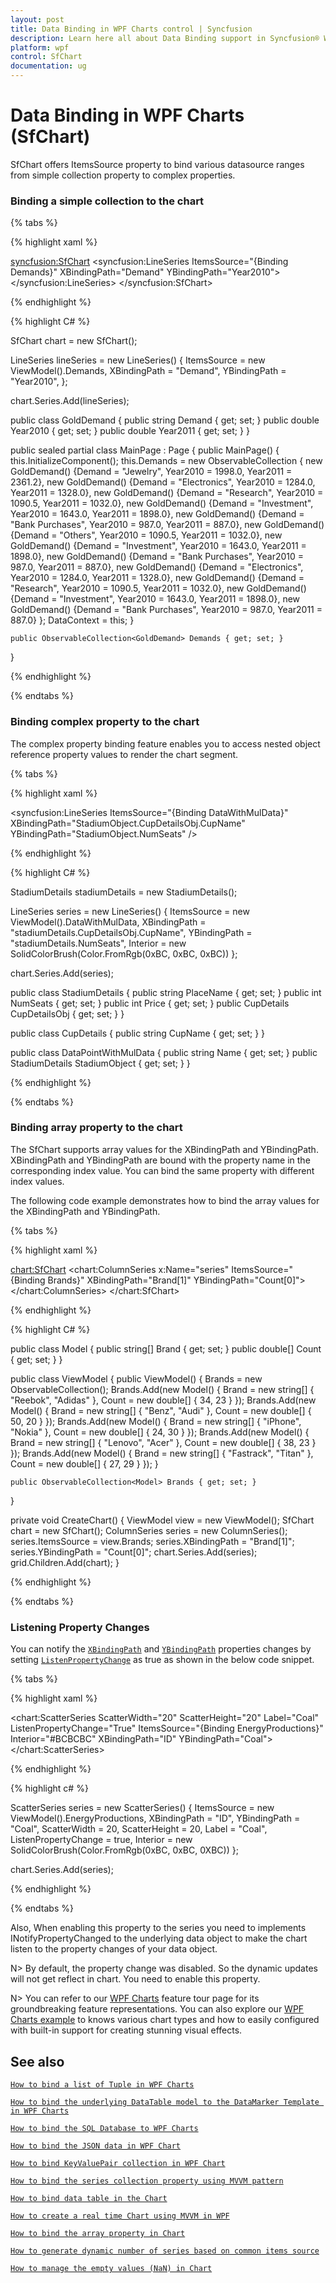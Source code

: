 ```yaml
---
layout: post
title: Data Binding in WPF Charts control | Syncfusion
description: Learn here all about Data Binding support in Syncfusion® WPF Charts (SfChart) control, its elements and more details.
platform: wpf
control: SfChart
documentation: ug
---
```


# Data Binding in WPF Charts (SfChart)

SfChart offers ItemsSource property to bind various datasource ranges from simple collection property to complex properties.

### Binding a simple collection to the chart

{% tabs %}

{% highlight xaml %}

<syncfusion:SfChart>
    <syncfusion:LineSeries
        ItemsSource="{Binding Demands}"
        XBindingPath="Demand"
        YBindingPath="Year2010">
    </syncfusion:LineSeries>
</syncfusion:SfChart>

{% endhighlight %}

{% highlight C# %}

SfChart chart = new SfChart();

LineSeries lineSeries = new LineSeries()
{
    ItemsSource = new ViewModel().Demands,
    XBindingPath = "Demand",
    YBindingPath = "Year2010",
};

chart.Series.Add(lineSeries);

public class GoldDemand
{
    public string Demand { get; set; }
    public double Year2010 { get; set; }
    public double Year2011 { get; set; }
}

public sealed partial class MainPage : Page
{
    public MainPage()
    {
        this.InitializeComponent();
        this.Demands = new ObservableCollection<GoldDemand>
        {
            new GoldDemand() {Demand = "Jewelry", Year2010 = 1998.0, Year2011 = 2361.2},
            new GoldDemand() {Demand = "Electronics", Year2010 = 1284.0, Year2011 = 1328.0},
            new GoldDemand() {Demand = "Research", Year2010 = 1090.5, Year2011 = 1032.0},
            new GoldDemand() {Demand = "Investment", Year2010 = 1643.0, Year2011 = 1898.0},
            new GoldDemand() {Demand = "Bank Purchases", Year2010 = 987.0, Year2011 = 887.0},
            new GoldDemand() {Demand = "Others", Year2010 = 1090.5, Year2011 = 1032.0},
            new GoldDemand() {Demand = "Investment", Year2010 = 1643.0, Year2011 = 1898.0},
            new GoldDemand() {Demand = "Bank Purchases", Year2010 = 987.0, Year2011 = 887.0},
            new GoldDemand() {Demand = "Electronics", Year2010 = 1284.0, Year2011 = 1328.0},
            new GoldDemand() {Demand = "Research", Year2010 = 1090.5, Year2011 = 1032.0},
            new GoldDemand() {Demand = "Investment", Year2010 = 1643.0, Year2011 = 1898.0},
            new GoldDemand() {Demand = "Bank Purchases", Year2010 = 987.0, Year2011 = 887.0}
        };
        DataContext = this;
    }

    public ObservableCollection<GoldDemand> Demands { get; set; } 
}

{% endhighlight %}

{% endtabs %}

### Binding complex property to the chart

The complex property binding feature enables you to access nested object reference property values to render the chart segment. 

{% tabs %}

{% highlight xaml %}

<syncfusion:LineSeries ItemsSource="{Binding DataWithMulData}" XBindingPath="StadiumObject.CupDetailsObj.CupName" YBindingPath="StadiumObject.NumSeats" /> 

{% endhighlight %}

{% highlight C# %}

StadiumDetails stadiumDetails = new StadiumDetails();

LineSeries series = new LineSeries()
{
    ItemsSource = new ViewModel().DataWithMulData,
    XBindingPath = "stadiumDetails.CupDetailsObj.CupName",
    YBindingPath = "stadiumDetails.NumSeats",
    Interior = new SolidColorBrush(Color.FromRgb(0xBC, 0xBC, 0xBC))
};

chart.Series.Add(series);

public class StadiumDetails
{
    public string PlaceName { get; set; }
    public int NumSeats { get; set; }
    public int Price { get; set; }
    public CupDetails CupDetailsObj { get; set; }
}

public class CupDetails
{
    public string CupName { get; set; }
}

public class DataPointWithMulData
{
    public string Name { get; set; }
    public StadiumDetails StadiumObject { get; set; }
}

{% endhighlight %}

{% endtabs %}

### Binding array property to the chart

The SfChart supports array values for the XBindingPath and YBindingPath. XBindingPath and YBindingPath are bound with the property name in the corresponding index value. You can bind the same property with different index values.

The following code example demonstrates how to bind the array values for the XBindingPath and YBindingPath.

{% tabs %}

{% highlight xaml %}

<chart:SfChart>
    <chart:ColumnSeries x:Name="series" ItemsSource="{Binding Brands}"
                        XBindingPath="Brand[1]" YBindingPath="Count[0]">
    </chart:ColumnSeries>
</chart:SfChart>

{% endhighlight %}

{% highlight C# %}

public class Model
{
    public string[] Brand { get; set; }
    public double[] Count { get; set; }
}

public class ViewModel
{
    public ViewModel()
    {
        Brands = new ObservableCollection<Model>();
        Brands.Add(new Model() { Brand = new string[] { "Reebok", "Adidas" }, Count = new double[] { 34, 23 } });
        Brands.Add(new Model() { Brand = new string[] { "Benz", "Audi" }, Count = new double[] { 50, 20 } });
        Brands.Add(new Model() { Brand = new string[] { "iPhone", "Nokia" }, Count = new double[] { 24, 30 } });
        Brands.Add(new Model() { Brand = new string[] { "Lenovo", "Acer" }, Count = new double[] { 38, 23 } });
        Brands.Add(new Model() { Brand = new string[] { "Fastrack", "Titan" }, Count = new double[] { 27, 29 } });
    }

    public ObservableCollection<Model> Brands { get; set; }
}

private void CreateChart()
{
    ViewModel view = new ViewModel();
    SfChart chart = new SfChart();
    ColumnSeries series = new ColumnSeries();
    series.ItemsSource = view.Brands;
    series.XBindingPath = "Brand[1]";
    series.YBindingPath = "Count[0]";
    chart.Series.Add(series);
    grid.Children.Add(chart);
}

{% endhighlight %}

{% endtabs %}

### Listening Property Changes

You can notify the [`XBindingPath`](https://help.syncfusion.com/cr/wpf/Syncfusion.UI.Xaml.Charts.ChartSeriesBase.html#Syncfusion_UI_Xaml_Charts_ChartSeriesBase_XBindingPath) and [`YBindingPath`](https://help.syncfusion.com/cr/wpf/Syncfusion.UI.Xaml.Charts.XYDataSeries.html#Syncfusion_UI_Xaml_Charts_XyDataSeries_YBindingPath) properties changes by setting [`ListenPropertyChange`](https://help.syncfusion.com/cr/wpf/Syncfusion.UI.Xaml.Charts.ChartSeriesBase.html#Syncfusion_UI_Xaml_Charts_ChartSeriesBase_ListenPropertyChange) as true as shown in the below code snippet.

{% tabs %}

{% highlight xaml %}

<chart:ScatterSeries ScatterWidth="20" ScatterHeight="20" Label="Coal" ListenPropertyChange="True"
                    ItemsSource="{Binding EnergyProductions}" Interior="#BCBCBC"
                    XBindingPath="ID" YBindingPath="Coal">
</chart:ScatterSeries>

{% endhighlight %}

{% highlight c# %}

ScatterSeries series = new ScatterSeries()
{
    ItemsSource = new ViewModel().EnergyProductions,
    XBindingPath = "ID",
    YBindingPath = "Coal",
    ScatterWidth = 20,
    ScatterHeight = 20,
    Label = "Coal",
    ListenPropertyChange = true,
    Interior = new SolidColorBrush(Color.FromRgb(0xBC, 0xBC, 0XBC))
};

chart.Series.Add(series);

{% endhighlight %}

{% endtabs %}

Also, When enabling this property to the series you need to implements INotifyPropertyChanged to the underlying data object to make the chart listen to the property changes of your data object.

N> By default, the property change was disabled. So the dynamic updates will not get reflect in chart. You need to enable this property.

N> You can refer to our [WPF Charts](https://www.syncfusion.com/wpf-controls/charts) feature tour page for its groundbreaking feature representations. You can also explore our [WPF Charts example](https://github.com/syncfusion/wpf-demos) to knows various chart types and how to easily configured with built-in support for creating stunning visual effects.

## See also

[`How to bind a list of Tuple in WPF Charts`](https://support.syncfusion.com/kb/article/10198/how-to-bind-a-list-of-tuple-in-wpf-charts)

[`How to bind the underlying DataTable model to the DataMarker Template in WPF Charts`](https://support.syncfusion.com/kb/article/10047/how-to-bind-the-underlying-datatable-model-to-the-datamarker-template-in-wpf-charts)

[`How to bind the SQL Database to WPF Charts`](https://support.syncfusion.com/kb/article/9945/how-to-bind-the-sql-database-to-wpf-charts)

[`How to bind the JSON data in WPF Chart`](https://support.syncfusion.com/kb/article/9418/how-to-bind-the-json-data-in-wpf-chart)

[`How to bind KeyValuePair collection in WPF Chart`](https://support.syncfusion.com/kb/article/9234/how-to-bind-keyvaluepair-collection-in-wpf-sfchart)

[`How to bind the series collection property using MVVM pattern`](https://support.syncfusion.com/kb/article/8344/how-to-bind-series-property-using-mvvm-pattern-in-wpf-chart)

[`How to bind data table in the Chart`](https://support.syncfusion.com/kb/article/5196/how-to-bind-data-table-in-wpf-chart-sfchart)

[`How to create a real time Chart using MVVM in WPF`](https://support.syncfusion.com/kb/article/10039/how-to-create-a-real-time-chart-sfchart-using-mvvm-in-wpf)

[`How to bind the array property in Chart`](https://support.syncfusion.com/kb/article/4555/how-to-bind-the-array-property-in-wpf-chart-sfchart)

[`How to generate dynamic number of series based on common items source`](https://support.syncfusion.com/kb/article/6858/how-to-generate-dynamic-number-of-series-based-on-common-items-source-in-wpf-chart-sfchart)

[`How to manage the empty values (NaN) in Chart`](https://support.syncfusion.com/kb/article/3088/how-to-manage-the-empty-values-in-wpf-chart-sfchart)